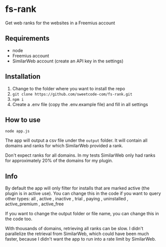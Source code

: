 # fs-rank

Get web ranks for the websites in a Freemius account


## Requirements

- node 
- Freemius account
- SimilarWeb account (create an API key in the settings)

## Installation 

1. Change to the folder where you want to install the repo
2. `git clone https://github.com/sweetcode-com/fs-rank.git`
3. `npm i`
4. Create a .env file (copy the .env.example file) and fill in all settings

## How to use

`node app.js`

The app will output a csv file under the `output` folder. It will contain all domains and ranks for which SimilarWeb provided a rank.

Don't expect ranks for all domains. In my tests SimilarWeb only had ranks for approximately 20% of the domains for my plugin. 

## Info

By default the app will only filter for installs that are marked active (the plugin is in active use). You can change this in the code if you want to query other types: all , active , inactive , trial , paying , uninstalled , active_premium , active_free

If you want to change the output folder or file name, you can change this in the code too. 

With thousands of domains, retrieving all ranks can be slow. I didn't parallelize the retrieval from SimilarWeb, which could have been much faster, because I didn't want the app to run into a rate limit by SimilarWeb.

